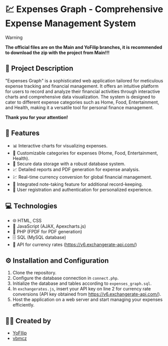 # 💹 Expenses Graph - Comprehensive Expense Management System

> [!WARNING]
> **The official files are on the Main and YoFilip branches, it is recommended to download the zip with the project from Main!!!**


## 📝 Project Description
"Expenses Graph" is a sophisticated web application tailored for meticulous expense tracking and financial management. It offers an intuitive platform for users to record and analyze their financial activities through interactive charts and comprehensive data visualization. The system is designed to cater to different expense categories such as Home, Food, Entertainment, and Health, making it a versatile tool for personal finance management.


**Thank you for your attention!**

## 🌟 Features
- 📊 Interactive charts for visualizing expenses.
- 📝 Customizable categories for expenses (Home, Food, Entertainment, Health).
- 💾 Secure data storage with a robust database system.
- 📈 Detailed reports and PDF generation for expense analysis.
- 💹 Real-time currency conversion for global financial management.
- 📝 Integrated note-taking feature for additional record-keeping.
- 🔐 User registration and authentication for personalized experience.

## 💻 Technologies
- 🌐 HTML, CSS
- 🎨 JavaScript (AJAX, Apexcharts.js)
- 🐘 PHP (FPDF for PDF generation)
- 🗄️ SQL (MySQL database)
- 💱 API for currency rates (https://v6.exchangerate-api.com/)

## ⚙️ Installation and Configuration
1. Clone the repository.
2. Configure the database connection in `connect.php`.
3. Initialize the database and tables according to `expenses_graph.sql`.
4. In `exchangerates.js`, insert your API key on line 2 for currency rate conversions (API key obtained from https://v6.exchangerate-api.com/).
5. Host the application on a web server and start managing your expenses efficiently.

## 👨‍💻 Created by
- [YoFIlip](https://github.com/YoFilip)
- [vbmcz](https://github.com/vbmcz)
